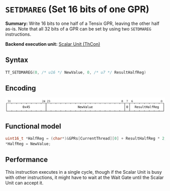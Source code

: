 # `SETDMAREG` (Set 16 bits of one GPR)

**Summary:** Write 16 bits to one half of a Tensix GPR, leaving the other half as-is. Note that all 32 bits of a GPR can be set by using two `SETDMAREG` instructions.

**Backend execution unit:** [Scalar Unit (ThCon)](ScalarUnit.md)

## Syntax

```c
TT_SETDMAREG(0, /* u16 */ NewValue, 0, /* u7 */ ResultHalfReg)
```

## Encoding

![](../../../Diagrams/Out/Bits32_SETDMAREG_Immediate.svg)

## Functional model

```c
uint16_t *HalfReg = (char*)&GPRs[CurrentThread][0] + ResultHalfReg * 2;
*HalfReg = NewValue;
```

## Performance

This instruction executes in a single cycle, though if the Scalar Unit is busy with other instructions, it might have to wait at the Wait Gate until the Scalar Unit can accept it.
